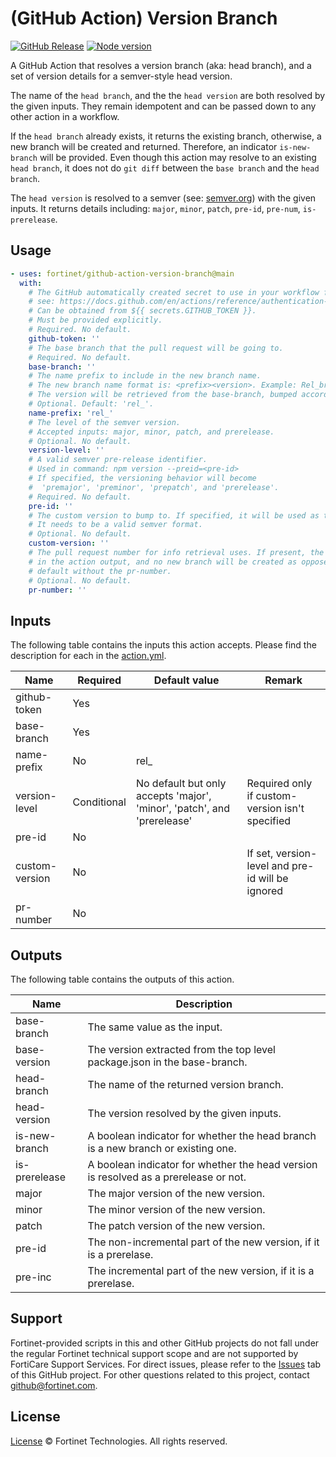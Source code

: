 # (GitHub Action) Version Branch

[![GitHub Release](https://img.shields.io/github/package-json/v/fortinet/github-action-version-branch)]()
[![Node version](https://img.shields.io/badge/node-^12.10-brightgreen.svg?style=flat)]()

A GitHub Action that resolves a version branch (aka: head branch), and a set of version details for a semver-style head version.

The name of the `head branch`, and the the `head version` are both resolved by the given inputs. They remain idempotent and can be passed down to any other action in a workflow.

If the `head branch` already exists, it returns the existing branch, otherwise, a new branch will be created and returned. Therefore, an indicator `is-new-branch` will be provided. Even though this action may resolve to an existing `head branch`, it does not do `git diff` between the `base branch` and the `head branch`.

The `head version` is resolved to a semver (see: [semver.org](semver.org)) with the given inputs. It returns details including: `major`, `minor`, `patch`, `pre-id`, `pre-num`, `is-prerelease`.

## Usage

```yaml
- uses: fortinet/github-action-version-branch@main
  with:
    # The GitHub automatically created secret to use in your workflow for authentications.
    # see: https://docs.github.com/en/actions/reference/authentication-in-a-workflow
    # Can be obtained from ${{ secrets.GITHUB_TOKEN }}.
    # Must be provided explicitly.
    # Required. No default.
    github-token: ''
    # The base branch that the pull request will be going to.
    # Required. No default.
    base-branch: ''
    # The name prefix to include in the new branch name.
    # The new branch name format is: <prefix><version>. Example: Rel_branch1.0.0-rc.1
    # The version will be retrieved from the base-branch, bumped according to the version-level.
    # Optional. Default: 'rel_'.
    name-prefix: 'rel_'
    # The level of the semver version.
    # Accepted inputs: major, minor, patch, and prerelease.
    # Optional. No default.
    version-level: ''
    # A valid semver pre-release identifier.
    # Used in command: npm version --preid=<pre-id>
    # If specified, the versioning behavior will become
    #  'premajor', 'preminor', 'prepatch', and 'prerelease'.
    # Required. No default.
    pre-id: ''
    # The custom version to bump to. If specified, it will be used as the version.
    # It needs to be a valid semver format.
    # Optional. No default.
    custom-version: ''
    # The pull request number for info retrieval uses. If present, the information will be returned
    # in the action output, and no new branch will be created as opposed to creating a new branch by
    # default without the pr-number.
    # Optional. No default.
    pr-number: ''
```

## Inputs

The following table contains the inputs this action accepts. Please find the description for each in the [action.yml](action.yml).

| Name                | Required | Default value                        | Remark |
|---------------------|----------|--------------------------------------|--------|
| github-token        | Yes      |                                      |  |
| base-branch         | Yes      |                                      |  |
| name-prefix         | No       | rel_                                 |  |
| version-level       | Conditional      | No default but only accepts 'major', 'minor', 'patch', and 'prerelease'                     | Required only if custom-version isn't specified |
| pre-id              | No       |                                      |  |
| custom-version      | No       |                                      | If set, version-level and pre-id will be ignored |
| pr-number           | No       |                                      |

## Outputs

The following table contains the outputs of this action.

| Name                | Description                        |
|---------------------|--------------------------------------|
| base-branch         | The same value as the input.         |
| base-version        | The version extracted from the top level package.json in the base-branch. |
| head-branch         | The name of the returned version branch.         |
| head-version        | The version resolved by the given inputs. |
| is-new-branch       | A boolean indicator for whether the head branch is a new branch or existing one. |
| is-prerelease       | A boolean indicator for whether the head version is resolved as a prerelease or not. |
| major               | The major version of the new version. |
| minor               | The minor version of the new version. |
| patch               | The patch version of the new version. |
| pre-id              | The non-incremental part of the new version, if it is a prerelase. |
| pre-inc             | The incremental part of the new version, if it is a prerelase. |

## Support

Fortinet-provided scripts in this and other GitHub projects do not fall under the regular Fortinet technical support scope and are not supported by FortiCare Support Services.
For direct issues, please refer to the [Issues](https://github.com/fortinet/github-action-version-branch/issues) tab of this GitHub project.
For other questions related to this project, contact [github@fortinet.com](mailto:github@fortinet.com).

## License

[License](./LICENSE) © Fortinet Technologies. All rights reserved.
